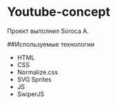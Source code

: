# Youtube-concept
Проект выполнил Soroca A.

##Используемые технологии
- HTML
- CSS
- Normalize.css
- SVG Sprites
- JS
- SwiperJS
